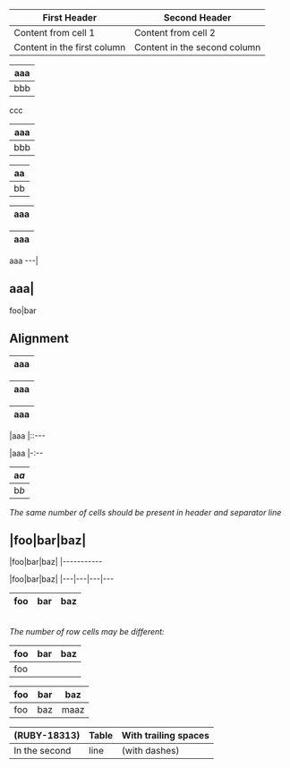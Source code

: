 First Header | Second Header
------------ | -------------
Content from cell 1 | Content from cell 2
Content in the first column | Content in the second column

|aaa
|---
|bbb
ccc

aaa|
---|
bbb|

|aa
|--
|bb

|aaa
|---

aaa|
---|

aaa
---|

aaa|
---

foo|bar


Alignment
---------

|aaa
|:---

|aaa
|:---:

|aaa
|---:

|aaa
|::---

|aaa
|-:--

|a*a*
|---
|b*b*

_The same number of cells should be present in header and separator line_

|foo|bar|baz|
-------------

|foo|bar|baz|
|-----------

|foo|bar|baz|
|---|---|---|---

|foo|bar|baz|
---|---|---

|||||
---|---|---|---

_The number of row cells may be different:_

|foo|bar|baz|
---|---|---
|foo

|foo|bar|baz|
---|---|---
|foo|baz|maaz|quiz

(RUBY-18313) | Table | With trailing spaces |  
-------------------|-------------|-----------------------|  
In the second      | line | (with dashes)    |  
